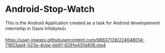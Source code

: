 # Android-Stop-Watch

This is the Android Application created as a task for Android developement internship in Oasis Infobyte👍



https://user-images.githubusercontent.com/98837139/224048014-71653ad4-023a-4cbe-bb91-6291e431d408.mp4

